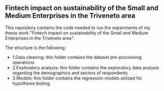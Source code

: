## Fintech impact on sustainability of the Small and Medium Enterprises in the Triveneto area

This repository contains the code needed to run the experiments of my thesis work "Fintech impact on sustainability of the Small and Medium Enterprises in the Triveneto area". 

The structure is the following: 
- 1.Data cleaning: this folder contains the dataset pre-processing operations
- 2.Exploratory analysis: this folder contains the exploratory data analysis regarding the demographics and sectors of respondents
- 3.Models: this folder contains the regression models utilized for hypothesis testing
